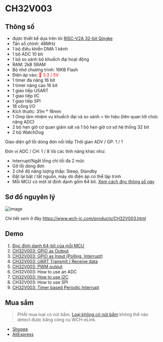 # CH32V003

## Thông số

- được thiết kế dựa trên lõi [RISC-V2A 32-bit Qingke](https://www.wch-ic.com/products/CH32V003.html)
- Tần số chính: 48MHz
- 1 bộ điều khiển DMA 1 kênh
- 1 bộ ADC 10 bit
- 1 bộ so sánh bộ khuếch đại hoạt động
- RAM: 2kB SRAM
- Bộ nhớ chương trình: 16KB Flash
- Điện áp vào: <span style="color: red;"> :imp: 3.3 / 5V</span>
- 1 timer đa năng 16 bit
- 1 timer nâng cao 16 bit 
- 1 giao tiếp USART
- 1 giao tiếp IIC
- 1 giao tiếp SPI
- 18 cổng I/O
- Kích thước: 31m * 18mm
- 1 Omp làm nhiệm vụ khuếch đại và so sánh = tín hiệu (liên quan tới chức năng ADC)
- 2 bộ hẹn giờ cơ quan giám sát và 1 bộ hẹn giờ cơ sở hệ thống 32 bit
- 2 bộ WatchDog

Giao diện gỡ lỗi dòng đơn nối tiếp
Thời gian ADV / GP: 1 / 1

Đơn vị ADC / CH: 1 / 8
Và các tính năng khác như:
- Interrupt/Ngắt lồng chỉ tối đa 2 mức
- Gỡ lỗi dòng đơn
- 2 chế độ năng lượng thấp: Sleep, Standby
- Đặt lại bật / tắt nguồn, máy dò điện áp có thể lập trình
- Mỗi MCU có một id định dạnh gồm 64 bit. [Xem cách đọc thông số này](https://pallavaggarwal.in/2023/09/25/ch32v003-programming-read-unique-id/)

## Sơ đồ nguyên lý

![image](https://github.com/neittien0110/MCU/assets/8079397/8d798174-ef30-4623-a4b5-bfb5dcd5dfb9)

Chi tiết xem ở đây <https://www.wch-ic.com/products/CH32V003.html>

## Demo

1. [Đọc đinh danh 64-bit của mỗi MCU](https://pallavaggarwal.in/2023/09/25/ch32v003-programming-read-unique-id/)
2. [CH32V003: GPIO as Output](https://pallavaggarwal.in/2023/09/21/ch32v003-programming-gpio-as-output/)
3. [CH32V003: GPIO as Input (Polling, Interrupt)](https://pallavaggarwal.in/2023/09/21/ch32v003-gpio-input-polling-interrupt/)
4. [CH32V003: UART Transmit / Receive data](https://pallavaggarwal.in/2023/09/23/ch32v003-programming-uart/)
5. [CH32V003: PWM output](https://pallavaggarwal.in/2023/09/23/ch32v003-programming-pwm-output/)
6. CH32V003: How to use an ADC
7. [CH32V003: How to use I2C](https://pallavaggarwal.in/2023/10/05/ch32v003-programming-i2c-eeprom/)
8. CH32V003: How to use SPI
9. [CH32V003: Timer based Periodic Interrupt](https://pallavaggarwal.in/2023/10/01/ch32v003-programming-timer-interrupt/)

## Mua sắm
> PHẢI mua loại có nút bấm. [Loại không có nút bấm](https://shopee.vn/B%E1%BA%A3ng-M%E1%BA%A1Ch-Chuy%E1%BB%83N-%C4%90%E1%BB%95I-%C4%90i%E1%BB%87N-Dusur-TWen32F003-RISC-V-Processor-CH32V003F4P6-i.1067101419.24859146770) không thể nào detect được bằng công cụ WCH-eLink.
- [Shopee](https://shopee.vn/Pcbfun-1-5-C%C3%81I-CH32V003F4P6-B%E1%BA%A3ng-ph%C3%A1t-tri%E1%BB%83n-l%C3%B5i-CH32V003-M%C3%B4-%C4%91un-vi-%C4%91i%E1%BB%81u-khi%E1%BB%83n-RISC-V-B%E1%BB%99-x%E1%BB%AD-l%C3%BD-TYPE-C-Giao-di%E1%BB%87n-i.213820428.24768030220)
- [AliExpress](https://vi.aliexpress.com/item/1005005221751705.html?gatewayAdapt=glo2vnm)
